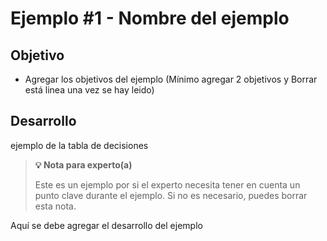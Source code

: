 # Ejemplo #1 - Nombre del ejemplo

## Objetivo

* Agregar los objetivos del ejemplo (Mínimo agregar 2 objetivos y Borrar está linea una vez se hay leido)

## Desarrollo

ejemplo de la tabla de decisiones


>**💡 Nota para experto(a)**
>
> Este es un ejemplo por si el experto necesita tener en cuenta un punto clave durante el ejemplo.
>Si no es necesario, puedes borrar esta nota.

Aquí se debe agregar el desarrollo del ejemplo
